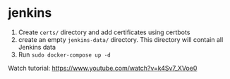 # jenkins

1. Create `certs/` directory and add certificates using certbots
2. create an empty `jenkins-data/` directory. This directory will contain all Jenkins data
3. Run `sudo docker-compose up -d`

Watch tutorial: https://www.youtube.com/watch?v=k4Sv7_XVoe0
